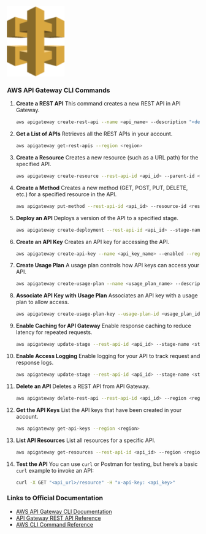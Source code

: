 <img src="assets/image.png" alt="envoy" width="150" >

### **AWS API Gateway CLI Commands**

1. **Create a REST API**
   This command creates a new REST API in API Gateway.

   ```bash
   aws apigateway create-rest-api --name <api_name> --description "<description>" --region <region>
   ```

2. **Get a List of APIs**
   Retrieves all the REST APIs in your account.

   ```bash
   aws apigateway get-rest-apis --region <region>
   ```

3. **Create a Resource**
   Creates a new resource (such as a URL path) for the specified API.

   ```bash
   aws apigateway create-resource --rest-api-id <api_id> --parent-id <parent_resource_id> --path-part <resource_path> --region <region>
   ```

4. **Create a Method**
   Creates a new method (GET, POST, PUT, DELETE, etc.) for a specified resource in the API.

   ```bash
   aws apigateway put-method --rest-api-id <api_id> --resource-id <resource_id> --http-method <http_method> --authorization-type NONE --region <region>
   ```

5. **Deploy an API**
   Deploys a version of the API to a specified stage.

   ```bash
   aws apigateway create-deployment --rest-api-id <api_id> --stage-name <stage_name> --region <region>
   ```

6. **Create an API Key**
   Creates an API key for accessing the API.

   ```bash
   aws apigateway create-api-key --name <api_key_name> --enabled --region <region>
   ```

7. **Create Usage Plan**
   A usage plan controls how API keys can access your API.

   ```bash
   aws apigateway create-usage-plan --name <usage_plan_name> --description "<description>" --api-stages apiId=<api_id>,stage=<stage_name> --region <region>
   ```

8. **Associate API Key with Usage Plan**
   Associates an API key with a usage plan to allow access.

   ```bash
   aws apigateway create-usage-plan-key --usage-plan-id <usage_plan_id> --key-id <api_key_id> --key-type API_KEY --region <region>
   ```

9. **Enable Caching for API Gateway**
   Enable response caching to reduce latency for repeated requests.

   ```bash
   aws apigateway update-stage --rest-api-id <api_id> --stage-name <stage_name> --cache-cluster-enabled --cache-cluster-size <size> --region <region>
   ```

10. **Enable Access Logging**
    Enable logging for your API to track request and response logs.

    ```bash
    aws apigateway update-stage --rest-api-id <api_id> --stage-name <stage_name> --access-log-settings format=<log_format>,destination-arn=<log_group_arn> --region <region>
    ```

11. **Delete an API**
    Deletes a REST API from API Gateway.

    ```bash
    aws apigateway delete-rest-api --rest-api-id <api_id> --region <region>
    ```

12. **Get the API Keys**
    List the API keys that have been created in your account.

    ```bash
    aws apigateway get-api-keys --region <region>
    ```

13. **List API Resources**
    List all resources for a specific API.

    ```bash
    aws apigateway get-resources --rest-api-id <api_id> --region <region>
    ```

14. **Test the API**
    You can use `curl` or Postman for testing, but here’s a basic `curl` example to invoke an API:

    ```bash
    curl -X GET "<api_url>/resource" -H "x-api-key: <api_key>"
    ```

### **Links to Official Documentation**

- [AWS API Gateway CLI Documentation](https://docs.aws.amazon.com/cli/latest/reference/apigateway/index.html)
- [API Gateway REST API Reference](https://docs.aws.amazon.com/apigateway/latest/api-reference/)
- [AWS CLI Command Reference](https://docs.aws.amazon.com/cli/latest/reference/)
